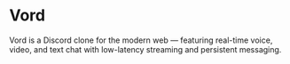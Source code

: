 # Vord

Vord is a Discord clone for the modern web — featuring real-time voice, video, and text chat with low-latency streaming and persistent messaging.
